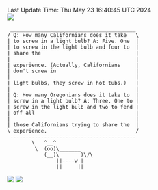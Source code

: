Last Update Time: 
Thu May 23 16:40:45 UTC 2024
<br>![](https://img.shields.io/badge/%E5%A4%A7%E5%AE%B6-%E5%AE%89%E5%AE%89-green)<br>
```
 _________________________________________
/ Q: How many Californians does it take   \
| to screw in a light bulb? A: Five. One  |
| to screw in the light bulb and four to  |
| share the                               |
|                                         |
| experience. (Actually, Californians     |
| don't screw in                          |
|                                         |
| light bulbs, they screw in hot tubs.)   |
|                                         |
| Q: How many Oregonians does it take to  |
| screw in a light bulb? A: Three. One to |
| screw in the light bulb and two to fend |
| off all                                 |
|                                         |
| those Californians trying to share the  |
\ experience.                             /
 -----------------------------------------
        \   ^__^
         \  (oo)\_______
            (__)\       )\/\
                ||----w |
                ||     ||
```
![](https://github-readme-stats.vercel.app/api?username=chenlitw)
![](https://github-readme-stats.vercel.app/api/top-langs/?username=chenlitw)
